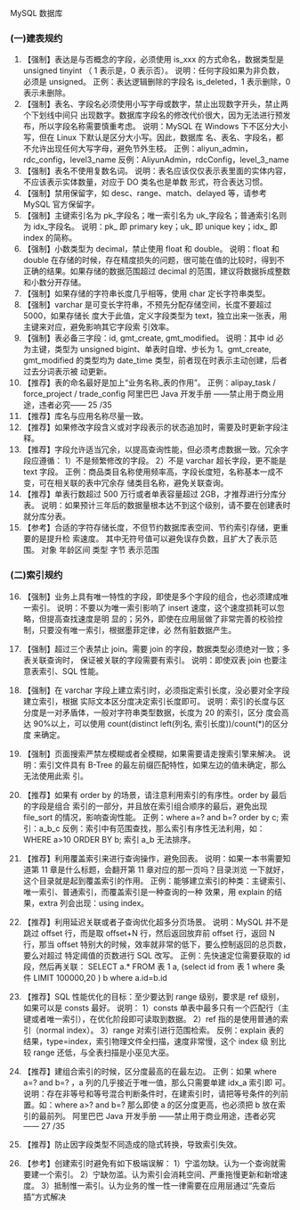 MySQL 数据库 
### (一)建表规约 
1. 【强制】表达是与否概念的字段，必须使用 is_xxx 的方式命名，数据类型是 unsigned tinyint
     （ 1 表示是，0 表示否）。
       说明：任何字段如果为非负数，必须是 unsigned。
       正例：表达逻辑删除的字段名 is_deleted，1 表示删除，0 表示未删除。
2. 【强制】表名、字段名必须使用小写字母或数字，禁止出现数字开头，禁止两个下划线中间只
     出现数字。数据库字段名的修改代价很大，因为无法进行预发布，所以字段名称需要慎重考虑。
       说明：MySQL 在 Windows 下不区分大小写，但在 Linux 下默认是区分大小写。因此，数据库
       名、表名、字段名，都不允许出现任何大写字母，避免节外生枝。
       正例：aliyun_admin，rdc_config，level3_name
       反例：AliyunAdmin，rdcConfig，level_3_name
3. 【强制】表名不使用复数名词。
     说明：表名应该仅仅表示表里面的实体内容，不应该表示实体数量，对应于 DO 类名也是单数
       形式，符合表达习惯。
4. 【强制】禁用保留字，如 desc、range、match、delayed 等，请参考 MySQL 官方保留字。
5. 【强制】主键索引名为 pk_字段名；唯一索引名为 uk_字段名；普通索引名则为 idx_字段名。
     说明：pk_ 即 primary key；uk_ 即 unique key；idx_ 即 index 的简称。
6. 【强制】小数类型为 decimal，禁止使用 float 和 double。
     说明：float 和 double 在存储的时候，存在精度损失的问题，很可能在值的比较时，得到不
       正确的结果。如果存储的数据范围超过 decimal 的范围，建议将数据拆成整数和小数分开存储。
7. 【强制】如果存储的字符串长度几乎相等，使用 char 定长字符串类型。
8. 【强制】varchar 是可变长字符串，不预先分配存储空间，长度不要超过 5000，如果存储长
     度大于此值，定义字段类型为 text，独立出来一张表，用主键来对应，避免影响其它字段索
       引效率。
9. 【强制】表必备三字段：id, gmt_create, gmt_modified。
     说明：其中 id 必为主键，类型为 unsigned bigint、单表时自增、步长为 1。gmt_create, 
       gmt_modified 的类型均为 date_time 类型，前者现在时表示主动创建，后者过去分词表示被
       动更新。
10. 【推荐】表的命名最好是加上“业务名称_表的作用”。
     正例：alipay_task / force_project / trade_config
     阿里巴巴 Java 开发手册
      ——禁止用于商业用途，违者必究—— 25 /35
11. 【推荐】库名与应用名称尽量一致。
12. 【推荐】如果修改字段含义或对字段表示的状态追加时，需要及时更新字段注释。
13. 【推荐】字段允许适当冗余，以提高查询性能，但必须考虑数据一致。冗余字段应遵循：
      1）不是频繁修改的字段。
      2）不是 varchar 超长字段，更不能是 text 字段。
      正例：商品类目名称使用频率高，字段长度短，名称基本一成不变，可在相关联的表中冗余存
      储类目名称，避免关联查询。
14. 【推荐】单表行数超过 500 万行或者单表容量超过 2GB，才推荐进行分库分表。
      说明：如果预计三年后的数据量根本达不到这个级别，请不要在创建表时就分库分表。
15. 【参考】合适的字符存储长度，不但节约数据库表空间、节约索引存储，更重要的是提升检
      索速度。
      其中无符号值可以避免误存负数，且扩大了表示范围。
      对象 年龄区间 类型 字节 表示范围




### (二)索引规约 

16. 【强制】业务上具有唯一特性的字段，即使是多个字段的组合，也必须建成唯一索引。
       说明：不要以为唯一索引影响了 insert 速度，这个速度损耗可以忽略，但提高查找速度是明
       显的；另外，即使在应用层做了非常完善的校验控制，只要没有唯一索引，根据墨菲定律，必
       然有脏数据产生。

17. 【强制】超过三个表禁止 join。需要 join 的字段，数据类型必须绝对一致；多表关联查询时，
       保证被关联的字段需要有索引。
       说明：即使双表 join 也要注意表索引、SQL 性能。

18. 【强制】在 varchar 字段上建立索引时，必须指定索引长度，没必要对全字段建立索引，根据
       实际文本区分度决定索引长度即可。
       说明：索引的长度与区分度是一对矛盾体，一般对字符串类型数据，长度为 20 的索引，区分 度会高达 90%以上，可以使用 count(distinct left(列名, 索引长度))/count(*)的区分度
       来确定。

19. 【强制】页面搜索严禁左模糊或者全模糊，如果需要请走搜索引擎来解决。
       说明：索引文件具有 B-Tree 的最左前缀匹配特性，如果左边的值未确定，那么无法使用此索
       引。

20. 【推荐】如果有 order by 的场景，请注意利用索引的有序性。order by 最后的字段是组合
       索引的一部分，并且放在索引组合顺序的最后，避免出现 file_sort 的情况，影响查询性能。
       正例：where a=? and b=? order by c; 索引：a_b_c
       反例：索引中有范围查找，那么索引有序性无法利用，如：WHERE a>10 ORDER BY b; 索引
       a_b 无法排序。

21. 【推荐】利用覆盖索引来进行查询操作，避免回表。
       说明：如果一本书需要知道第 11 章是什么标题，会翻开第 11 章对应的那一页吗？目录浏览
       一下就好，这个目录就是起到覆盖索引的作用。
       正例：能够建立索引的种类：主键索引、唯一索引、普通索引，而覆盖索引是一种查询的一种
       效果，用 explain 的结果，extra 列会出现：using index。

22. 【推荐】利用延迟关联或者子查询优化超多分页场景。
       说明：MySQL 并不是跳过 offset 行，而是取 offset+N 行，然后返回放弃前 offset 行，返回
       N 行，那当 offset 特别大的时候，效率就非常的低下，要么控制返回的总页数，要么对超过
       特定阈值的页数进行 SQL 改写。
       正例：先快速定位需要获取的 id 段，然后再关联：
    SELECT a.* FROM 表 1 a, (select id from 表 1 where 条件 LIMIT 100000,20 ) b where a.id=b.id

23. 【推荐】SQL 性能优化的目标：至少要达到 range 级别，要求是 ref 级别，如果可以是 consts
       最好。
       说明：
       1）consts 单表中最多只有一个匹配行（主键或者唯一索引），在优化阶段即可读取到数据。
       2）ref 指的是使用普通的索引（normal index）。
       3）range 对索引进行范围检索。
       反例：explain 表的结果，type=index，索引物理文件全扫描，速度非常慢，这个 index 级
       别比较 range 还低，与全表扫描是小巫见大巫。

24. 【推荐】建组合索引的时候，区分度最高的在最左边。
       正例：如果 where a=? and b=? ，a 列的几乎接近于唯一值，那么只需要单建 idx_a 索引即
       可。
       说明：存在非等号和等号混合判断条件时，在建索引时，请把等号条件的列前置。如：where a>? 
       and b=? 那么即使 a 的区分度更高，也必须把 b 放在索引的最前列。
       阿里巴巴 Java 开发手册
    ——禁止用于商业用途，违者必究—— 27 /35

25. 【推荐】防止因字段类型不同造成的隐式转换，导致索引失效。

26. 【参考】创建索引时避免有如下极端误解：
    1）宁滥勿缺。认为一个查询就需要建一个索引。
    2）宁缺勿滥。认为索引会消耗空间、严重拖慢更新和新增速度。
    3）抵制惟一索引。认为业务的惟一性一律需要在应用层通过“先查后插”方式解决